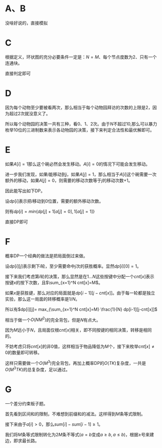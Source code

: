 # A、B

没啥好说的，直接模拟

# C

根据定义，环状图的充分必要条件一定是：$N=M$、每个节点度数为2、只有一个连通块。

直接判定即可

# D

因为每个动物至少要被看两次，那么相当于每个动物园拜访的次数的上限是2，因为超过2次就没意义了。

所以每个动物园的决策一共有三种，看0、1、2次。由于$N$不超过10,那么可以暴力枚举10位的三进制数来表示各动物园的决策，接下来判定合法性和最优解即可。

# E

如果$A[i]=1$那么这个碗必然会发生移动。$A[i]=0$的情况下可能会发生移动。

进一步我们发现，如果$i$能移动到$j$，如果$A[j]=1$，那么相当于$A[i]$这个碗需要一次额外的移动，如果$A[j]=0$，则需要的移动次数等于$j$的移动次数+1。

因此能写出如下DP。

设$dp[i]$表示把$i$移动到0位置，需要的额外移动次数。

则有$dp[i]=min\{dp[j]+1[a[j]=0], 1[a[j]=1]\}$

直接DP即可

# F

概率DP一个经典的做法是把局面倒过来做。

设$dp[i][j]$表示剩下$i$轮，至少需要命中$j$次的获胜概率。显然$dp[i][0]=1$。

接下来我们考虑第$i$轮的决策，那么显然是在$1...N$这些按键中分配一个$cnt[x]$表示按键$x$的按下次数，且$\sum_{x=1}^N cnt[x]=M$。

如果$x$是获胜键，那么对应的局面就是$dp[i-1][j-cnt[x]]$。由于每一轮都是独立实验，那么这一局面的转移概率是$1/N$。

所以有$dp[i][j]= max_{\sum_{x=1}^N cnt[x]=M} \frac{1}{N} dp[i-1][j-cnt[x]]$

相当于做一个$O(NM^2)$的完全背包，但是$N$有点大。

因为$M$远小于$N$，且局面仅根$cnt[x]$相关，即不同按键的相同决策，转移是相同的。

不妨考虑只将$cnt[x]$的非0值，这样相当于物品降低为$M$个，接下来枚举$cnt[x]\neq 0$的数量即可转移。

这样只需要做一个$O(M^3)$完全背包，再加上概率DP的$O(TK)$复杂度，一共是$O(M^3TK)$的总复杂度，足以通过。

# G

一个差分约束板子题。

首先看到区间和的限制，不难想到前缀和的减法。这样得到$M$条等式限制。

接下来由于$a[i]>0$，那么$sum[i]-sum[i-1]\geq 1$。

我们将$M$条等式限制转化为$2M$条不等式($a=b$变成$a\geq b, a\leq b$)，根据$\geq$号来建边，即求最长路。
